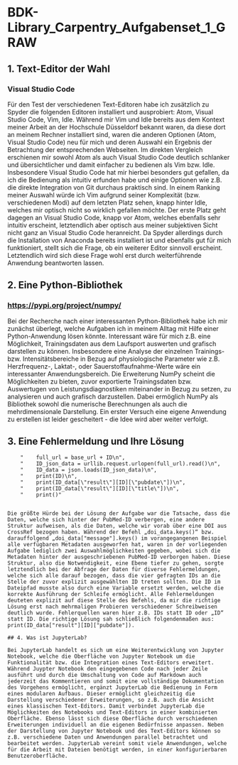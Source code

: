 # BDK-Library_Carpentry_Aufgabenset_1_GRAW

## 1. Text-Editor der Wahl

### Visual Studio Code

Für den Test der verschiedenen Text-Editoren habe ich zusätzlich zu Spyder die folgenden Editoren installiert und ausprobiert: Atom, Visual Studio Code, Vim, Idle. Während mir Vim und Idle bereits aus dem Kontext meiner Arbeit an der Hochschule Düsseldorf bekannt waren, da diese dort an meinem Rechner installiert sind, waren die anderen Optionen (Atom, Visual Studio Code) neu für mich und deren Auswahl ein Ergebnis der Betrachtung der entsprechenden Webseiten. Im direkten Vergleich erschienen mir sowohl Atom als auch Visual Studio Code deutlich schlanker und übersichtlicher und damit einfacher zu bedienen als Vim bzw. Idle. Insbesondere Visual Studio Code hat mir hierbei besonders gut gefallen, da ich die Bedienung als intuitiv erfunden habe und einige Optionen wie z.B. die direkte Integration von Git durchaus praktisch sind. In einem Ranking meiner Auswahl würde ich Vim aufgrund seiner Komplexität (bzw. verschiedenen Modi) auf dem letzten Platz sehen, knapp hinter Idle, welches mir optisch nicht so wirklich gefallen möchte. Der erste Platz geht dagegen an Visual Studio Code, knapp vor Atom, welches ebenfalls sehr intuitiv erscheint, letztendlich aber optisch aus meiner subjektiven Sicht nicht ganz an Visual Studio Code heranreicht. Da Spyder allerdings durch die Installation von Anaconda bereits installiert ist und ebenfalls gut für mich funktioniert, stellt sich die Frage, ob ein weiterer Editor sinnvoll erscheint. Letztendlich wird sich diese Frage wohl erst durch weiterführende Anwendung beantworten lassen. 

## 2. Eine Python-Bibliothek

### https://pypi.org/project/numpy/

Bei der Recherche nach einer interessanten Python-Bibliothek habe ich mir zunächst überlegt, welche Aufgaben ich in meinem Alltag mit Hilfe einer Python-Anwendung lösen könnte. Interessant wäre für mich z.B. eine Möglichkeit, Trainingsdaten aus dem Laufsport auswerten und grafisch darstellen zu können. Insbesondere eine Analyse der einzelnen Trainings- bzw. Intensitätsbereiche in Bezug auf physiologische Parameter wie z.B. Herzfrequenz-, Laktat-, oder Sauerstoffaufnahme-Werte wäre ein interessanter Anwendungsbereich. Die Erweiterung NumPy scheint die Möglichkeiten zu bieten, zuvor exportierte Trainingsdaten bzw. Auswertugen von Leistungsdiagnostiken miteinander in Bezug zu setzen, zu analysieren und auch grafisch darzustellen. Dabei ermöglich NumPy als Bibliothek sowohl die numerische Berechnungen als auch die mehrdimensionale Darstellung. Ein erster Versuch eine eigene Anwendung zu erstellen ist leider gescheitert - die Idee wird aber weiter verfolgt. 

## 3. Eine Fehlermeldung und Ihre Lösung

```"for ID in IDs:\n",
    "    full_url = base_url + ID\n",
    "    ID_json_data = urllib.request.urlopen(full_url).read()\n",
    "    ID_data = json.loads(ID_json_data)\n",
    "    print(ID)\n",
    "    print(ID_data[\"result\"][ID][\"pubdate\"])\n",
    "    print(ID_data[\"result\"][ID][\"title\"])\n",
    "    print()"
 

Die größte Hürde bei der Lösung der Aufgabe war die Tatsache, dass die Daten, welche sich hinter der PubMed-ID verbergen, eine andere Struktur aufweisen, als die Daten, welche wir vorab über eine DOI aus CrossRef bezogen haben. Während der Befehl „doi_data.keys()“ bzw. darauffolgend „doi_data["message"].keys() im vorangegangenen Beispiel alle verfügbaren Metadaten ausgeworfen hat, waren in der vorliegenden Aufgabe lediglich zwei Auswahlmöglichkeiten gegeben, wobei sich die Metadaten hinter der ausgeschriebenen PubMed-ID verborgen haben. Diese Struktur, also die Notwendigkeit, eine Ebene tiefer zu gehen, sorgte letztendlich bei der Abfrage der Daten für diverse Fehlermeldungen, welche sich alle darauf bezogen, dass die vier gefragten IDs an die Stelle der zuvor explizit ausgewählten ID treten sollten. Die ID im Dateipfad musste also durch eine Variable ersetzt werden, welche die korrekte Ausführung der Schleife ermöglicht. Alle Fehlermeldungen deuteten explizit auf diese Stelle des Befehls, da mir die richtige Lösung erst nach mehrmaligen Probieren verschiedener Schreibweisen deutlich wurde. Fehlerquellen waren hier z.B. IDs statt ID oder „ID“ statt ID. Die richtige Lösung sah schließlich folgendenmaßen aus: print(ID_data["result"][ID]["pubdate"]). 

## 4. Was ist JupyterLab?

Bei JupyterLab handelt es sich um eine Weiterentwicklung von Jupyter Notebook, welche die Oberfläche von Jupyter Notebook um die Funktionalität bzw. die Integration eines Text-Editors erweitert. Während Juypter Notebook den eingegebenen Code nach jeder Zeile ausführt und durch die Umschaltung von Code auf Markdown auch jederzeit das Kommentieren und somit eine vollständige Dokumentation des Vorgehens ermöglicht, ergänzt JupyterLab die Bedienung in Form eines modularen Aufbaus. Dieser ermöglicht gleichzeitig die Darstellung verschiedener Erweiterungen, so z.B. auch die Ansicht eines klassischen Text-Editors. Damit verbindet JupyterLab die Möglichkeiten des Notebooks und Text-Editors in einer kombinierten Oberfläche. Ebenso lässt sich diese Oberfläche durch verschiedenen Erweiterungen individuell an die eigenen Bedürfnisse anpassen. Neben der Darstellung von Jupyter Notebook und des Text-Editors können so z.B. verschiedene Daten und Anwendungen parallel betrachtet und bearbeitet werden. JupyterLab vereint somit viele Anwendungen, welche für die Arbeit mit Dateien benötigt werden, in einer konfigurierbaren Benutzeroberfläche. 

